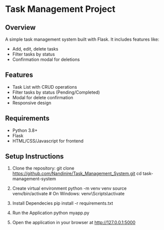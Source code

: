 
# Task Management Project

## Overview
A simple task management system built with Flask. It includes features like:
- Add, edit, delete tasks
- Filter tasks by status
- Confirmation modal for deletions

## Features
- Task List with CRUD operations
- Filter tasks by status (Pending/Completed)
- Modal for delete confirmation
- Responsive design

## Requirements
- Python 3.8+
- Flask
- HTML/CSS/Javascript for frontend

## Setup Instructions

1. Clone the repository:
   git clone https://github.com/Nandinire/Task_Management_System.git
   cd task-management-system

2. Create virtual environment
   python -m venv venv
   source venv/bin/activate  # On Windows: venv\Scripts\activate

3. Install Dependecies
  pip install -r requirements.txt

4. Run the Application
   python myapp.py

5. Open the application in your browser at http://127.0.0.1:5000



